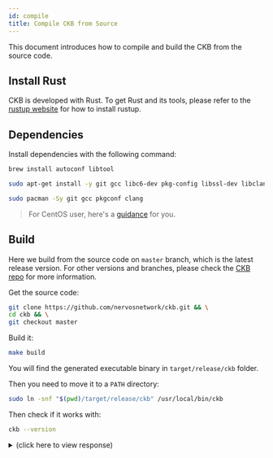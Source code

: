 ```yaml
---
id: compile
title: Compile CKB from Source
---
```


This document introduces how to compile and build the CKB from the source code.

## Install Rust
CKB is developed with Rust. To get Rust and its tools, please refer to the [rustup website](https://www.rustup.rs/) for how to install rustup.

## Dependencies
Install dependencies with the following command:

<!--DOCUSAURUS_CODE_TABS-->
<!--macOS-->
```bash
brew install autoconf libtool
```

<!--Ubuntu and Debian-->
```bash
sudo apt-get install -y git gcc libc6-dev pkg-config libssl-dev libclang-dev clang
```

<!--Arch Linux-->
```bash
sudo pacman -Sy git gcc pkgconf clang
```

<!--END_DOCUSAURUS_CODE_TABS-->

> For CentOS user, here's a [guidance](https://github.com/nervosnetwork/ckb/issues/626) for you.

## Build
Here we build from the source code on `master` branch, which is the latest release version. For other versions and branches, please check the [CKB repo](https://github.com/nervosnetwork/ckb) for more information.

Get the source code:

```bash
git clone https://github.com/nervosnetwork/ckb.git && \
cd ckb && \
git checkout master
```

Build it:
```bash
make build
```

You will find the generated executable binary in `target/release/ckb` folder.

Then you need to move it to a `PATH` directory:
```bash
sudo ln -snf "$(pwd)/target/release/ckb" /usr/local/bin/ckb
```

Then check if it works with:
```bash
ckb --version
```

<!-- Todo: change the response here -->

<details>
<summary>(click here to view response)</summary>
```bash
ckb --version
ckb 0.18.0 (rylai-v7 ecd88dc 2019-08-10)
```
</details>